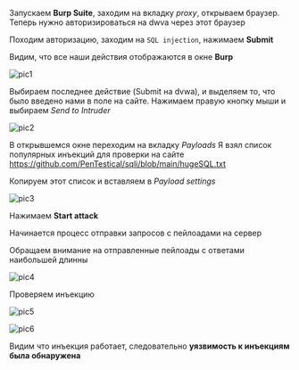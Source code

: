 Запускаем **Burp Suite**, заходим на вкладку *proxy*, 
открываем браузер.
Теперь нужно авторизироваться на dwva через этот браузер

Походим авторизацию, заходим на `SQL injection`, нажимаем **Submit**

Видим, что все наши действия отображаются в окне **Burp**

![pic1](images/img.png)

Выбираем последнее действие (Submit на dvwa), и выделяем то,
что было введено нами в поле на сайте.
Нажимаем правую кнопку мыши и выбираем *Send to Intruder*

![pic2](images/img_1.png)

В открывшемся окне переходим на вкладку *Payloads*
Я взял список популярных инъекций для проверки на сайте https://github.com/PenTestical/sqli/blob/main/hugeSQL.txt

Копируем этот список и вставляем в *Payload settings*

![pic3](images/img_2.png)

Нажимаем **Start attack**

Начинается процесс отправки запросов с пейлоадами на сервер

Обращаем внимание на отправленные пейлоады 
с ответами наибольшей длинны

![pic4](images/img_3.png)

Проверяем инъекцию

![pic5](images/img_4.png)

![pic6](images/img_5.png)

Видим что инъекция работает, 
следовательно
**уязвимость к инъекциям была обнаружена**